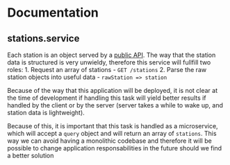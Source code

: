 # Documentation

## stations.service

Each station is an object served by a [public
API](https://geoportalgasolineras.es/#/Descargas).  The way that the station
data is structured is very unwieldy, therefore this service will fullfill two
roles: 
    1. Request an array of stations - `GET /stations`
    2. Parse the raw station objects into useful data - `rawStation => station`

Because of the way that this application will be deployed, it is not clear at
the time of development if handling this task will yield better results if
handled by the client or by the server (server takes a while to wake up, and
station data is lightweight).

Because of this, it is important that this task is handled as a microservice,
which will accept a `query` object and will return an array of `stations`. This
way we can avoid having a monolithic codebase and therefore it will be possible
to change application responsabilities in the future should we find a better 
solution

